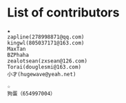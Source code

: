 List of contributors
=====================

    ★
    zapline(278998871@qq.com)
    kingwl(805037171@163.com)
    MaxTan
    BZPhaha
    zealotsean(zxsean@126.com)
    Torai(douglesmi@163.com)
    小才(hugewave@yeah.net)

    ☆
    狗蛋（654997004）
    